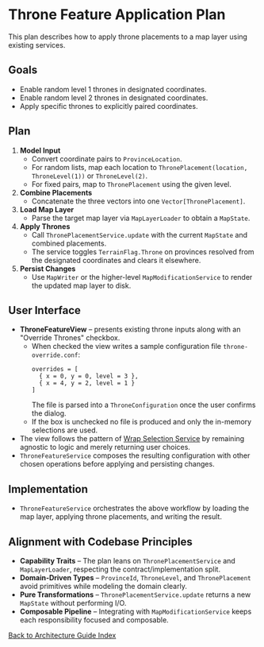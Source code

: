 # Throne Feature Application Plan

This plan describes how to apply throne placements to a map layer using existing services.

## Goals
- Enable random level 1 thrones in designated coordinates.
- Enable random level 2 thrones in designated coordinates.
- Apply specific thrones to explicitly paired coordinates.

## Plan
1. **Model Input**
   - Convert coordinate pairs to `ProvinceLocation`.
   - For random lists, map each location to `ThronePlacement(location, ThroneLevel(1))` or `ThroneLevel(2)`.
   - For fixed pairs, map to `ThronePlacement` using the given level.
2. **Combine Placements**
   - Concatenate the three vectors into one `Vector[ThronePlacement]`.
3. **Load Map Layer**
   - Parse the target map layer via `MapLayerLoader` to obtain a `MapState`.
4. **Apply Thrones**
   - Call `ThronePlacementService.update` with the current `MapState` and combined placements.
   - The service toggles `TerrainFlag.Throne` on provinces resolved from the designated coordinates and clears it elsewhere.
5. **Persist Changes**
   - Use `MapWriter` or the higher-level `MapModificationService` to render the updated map layer to disk.

## User Interface
- **ThroneFeatureView** – presents existing throne inputs along with an "Override Thrones" checkbox.
  - When checked the view writes a sample configuration file `throne-override.conf`:
    ```
    overrides = [
      { x = 0, y = 0, level = 3 },
      { x = 4, y = 2, level = 1 }
    ]
    ```
    The file is parsed into a `ThroneConfiguration` once the user confirms the dialog.
  - If the box is unchecked no file is produced and only the in-memory selections are used.
- The view follows the pattern of [Wrap Selection Service](../wrap_selection_service.md) by remaining agnostic to logic and merely returning user choices.
- `ThroneFeatureService` composes the resulting configuration with other chosen operations before applying and persisting changes.

## Implementation
- `ThroneFeatureService` orchestrates the above workflow by loading the map layer, applying throne placements, and writing the result.

## Alignment with Codebase Principles
- **Capability Traits** – The plan leans on `ThronePlacementService` and `MapLayerLoader`, respecting the contract/implementation split.
- **Domain-Driven Types** – `ProvinceId`, `ThroneLevel`, and `ThronePlacement` avoid primitives while modeling the domain clearly.
- **Pure Transformations** – `ThronePlacementService.update` returns a new `MapState` without performing I/O.
- **Composable Pipeline** – Integrating with `MapModificationService` keeps each responsibility focused and composable.

[Back to Architecture Guide Index](README.md)
